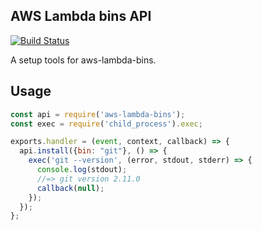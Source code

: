 ## AWS Lambda bins API

[![Build Status](https://travis-ci.org/aws-lambda-bins/api-node.svg?branch=master)](https://travis-ci.org/aws-lambda-bins/api-node)

A setup tools for aws-lambda-bins.

## Usage

```js
const api = require('aws-lambda-bins');
const exec = require('child_process').exec;

exports.handler = (event, context, callback) => {
  api.install({bin: "git"}, () => {
    exec('git --version', (error, stdout, stderr) => {
      console.log(stdout);
      //=> git version 2.11.0
      callback(null);
    });
  });
};
```

